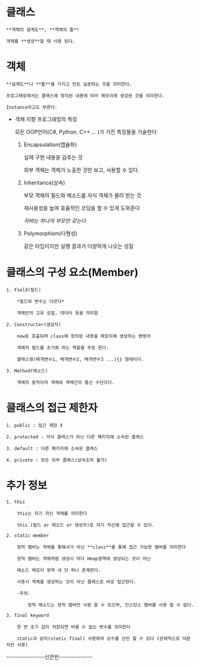 # 클래스
    
    **객체의 설계도**, **객체의 틀**

    객체를 **생성**할 때 사용 된다.

# 객체

    **설계도**나 **틀**을 가지고 만든 실존하는 것을 의미한다.

    프로그래밍에서는 클래스에 정의된 내용에 따라 메모리에 생성된 것을 의미한다.

    Instance라고도 부른다.

* 객체 지향 프로그래밍의 특징

    모든 OOP언어(C#, Python, C++ ... )가 가진 특징들을 기술한다

    1. Encapsulation(캡슐화)

        실제 구현 내용을 감추는 것

        외부 객체는 객체가 노출한 것만 보고, 사용할 수 있다.

    2. Inheritance(상속)

        부모 객체의 필드와 메소드를 자식 객체가 물려 받는 것

        재사용성을 높여 효율적인 코딩을 할 수 있게 도와준다

        *자바는 하나의 부모만 갖는다*

    3. Polymorphism(다형성)

        같은 타입이지만 실행 결과가 다양하게 나오는 성질

# 클래스의 구성 요소(Member)
    1. Field(필드)

        *필드와 변수는 다르다*

        객체만의 고유 성질, 데이터 등을 의미함

    2. Constructor(생성자)

        new로 호출되며 class에 정의된 내용을 메모리에 생성하는 명령어

        객체의 필드를 초기화 하는 역할을 주로 한다.

        클래스명(매개변수1, 매개변수2, 매개변수3 ...){} 형태이다. 

    3. Method(메소드)

        객체의 동작이자 객체와 객체간의 통신 수단이다.

# 클래스의 접근 제한자

    1. public : 접근 제한 X

    2. protected : 자식 클래스가 아닌 다른 패키지에 소속된 클래스

    3. default : 다른 패키지에 소속된 클래스

    4. private : 모든 외부 클래스(상속조차 불가)

# 추가 정보
    1. this

        this는 자기 자신 객체를 의미한다

        this.(필드 or 메소드 or 생성자)로 자기 자신에 접근할 수 있다.

    2. static member

        정적 멤버는 객체를 통해서가 아닌 **class**를 통해 접근 가능한 멤버를 의미한다

        정적 멤버는 객체처럼 생성시 마다 Heap영역에 생성되는 것이 아닌

        메소드 메모리 영역 내 단 하나 존재한다.

        사용시 객체를 생성하는 것이 아닌 클래스로 바로 접근한다.

        -주의-

            정적 메소드는 정적 멤버만 사용 할 수 있으며, 인스턴스 멤버를 사용 할 수 없다.

    3. final keyword

        한 번 초기 값이 저장되면 바꿀 수 없는 변수를 의미한다

        static과 같이(static final) 사용하여 상수를 선언 할 수 있다 (관례적으로 대문자만 사용)

----------------신은빈--------------